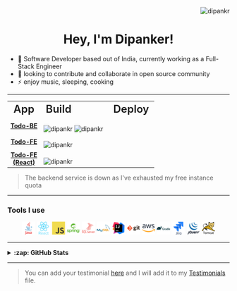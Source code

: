 <p align="right"> 
    <img src="https://komarev.com/ghpvc/?username=dipankr&label=Visitors&color=0fba03&style=flat" alt="dipankr" /> 
</p>
<h1 align="center"> Hey, I'm Dipanker!</h1>

- 🔭 Software Developer based out of India, currently working as a Full-Stack Engineer
- 🌱 looking to contribute and collaborate in open source community
- ⚡  enjoy music, sleeping, cooking


---

<table align="center">
    <tr style="font-weight: 600; font-size: 1.5rem">
        <td align="center">App</td>
        <td>Build</td>
        <td align="center">Deploy</td>
    </tr>
    <tr>
        <td align="center"> <a href="https://github.com/dipankr/todo-BE" style="font-weight: bolder">Todo-BE</a> </td>
        <td style="padding-top: 1rem">
            <img src="https://github.com/dipankr/todo-BE/actions/workflows/maven.yml/badge.svg"  alt="dipankr"/> <img src="https://github.com/dipankr/todo-BE/actions/workflows/postmanCLI.yml/badge.svg"  alt="dipankr"/> <img src="https://img.shields.io/github/repo-size/dipankr/todo-BE" alt=""/>
        </td>
        <td align="center">
            <a href="https://todo-uyt1.onrender.com"> <img src="https://gist.githubusercontent.com/prrashi/8e7e9ead9b56db007f99880afd1aeaf0/raw/74fb246acc82edfe31c1a4ef81165e9f640ae212/globe.svg" width="20"  alt=""></a>
        </td>
    </tr>
    <tr>
        <td align="center"> <a href="https://github.com/dipankr/todo-FE" style="font-weight: bolder">Todo-FE</a> </td>
        <td style="padding-top: 1rem">
            <img src="https://github.com/dipankr/todo-FE/actions/workflows/node.js.yml/badge.svg" alt="dipankr"/> <img src="https://img.shields.io/github/repo-size/dipankr/todo-FE" alt=""/>
        </td>
        <td align="center">
            <a href="https://dipankr.github.io/todo-fe-react/"> <img src="https://gist.githubusercontent.com/prrashi/8e7e9ead9b56db007f99880afd1aeaf0/raw/74fb246acc82edfe31c1a4ef81165e9f640ae212/globe.svg" width="20"  alt=""></a>
        </td>
    </tr>
    <tr> 
        <td align="center"> <a href="https://github.com/dipankr/todo-FE-react" style="font-weight: bolder">Todo-FE <br> (React) </a> </td>
        <td style="padding-top: 1rem">
            <img src="https://github.com/dipankr/todo-fe-react/actions/workflows/nodeci.yml/badge.svg?branch=main" alt="dipankr"/>
            <img src="https://img.shields.io/github/repo-size/dipankr/todo-fe-react" alt=""/>
        </td>
        <td align="center">
            <a href="https://dipankr.github.io/todo-fe-react/"> <img src="https://gist.githubusercontent.com/prrashi/8e7e9ead9b56db007f99880afd1aeaf0/raw/74fb246acc82edfe31c1a4ef81165e9f640ae212/globe.svg" width="20"  alt=""></a>
        </td>
    </tr>
</table>

> The backend service is down as I've exhausted my free instance quota
---

<h3> Tools I use</h3>
<p align="center">
    <code><img height="30" alt="java" src="https://raw.githubusercontent.com/devicons/devicon/master/icons/java/java-original-wordmark.svg"></code>
    <code><img height="30" alt="react" src="https://raw.githubusercontent.com/devicons/devicon/master/icons/react/react-original-wordmark.svg"></code>
    <code><img height="30" alt="javascript" src="https://raw.githubusercontent.com/devicons/devicon/master/icons/javascript/javascript-original.svg"></code>
    <code><img height="30" alt="springboot" src="https://raw.githubusercontent.com/devicons/devicon/master/icons/spring/spring-original-wordmark.svg"></code>
    <code><img height="30" alt="mssqlserver" src="https://raw.githubusercontent.com/devicons/devicon/master/icons/microsoftsqlserver/microsoftsqlserver-plain-wordmark.svg"></code>
    <code><img height="30" alt="mysql" src="https://raw.githubusercontent.com/devicons/devicon/master/icons/mysql/mysql-original-wordmark.svg"></code>
    <code><img height="30" alt="intellij" src="https://raw.githubusercontent.com/devicons/devicon/master/icons/intellij/intellij-original.svg"></code>
    <code><img height="30" alt="git" src="https://raw.githubusercontent.com/devicons/devicon/master/icons/git/git-original-wordmark.svg"></code>
    <code><img height="30" alt="aws" src="https://raw.githubusercontent.com/devicons/devicon/master/icons/amazonwebservices/amazonwebservices-original-wordmark.svg"></code>
    <code><img height="30" alt="gradle" src="https://raw.githubusercontent.com/devicons/devicon/master/icons/gradle/gradle-original-wordmark.svg"></code>
    <code><img height="30" alt="jira" src="https://raw.githubusercontent.com/devicons/devicon/master/icons/jira/jira-original-wordmark.svg"></code>
    <code><img height="30" alt="jquery" src="https://raw.githubusercontent.com/devicons/devicon/master/icons/jquery/jquery-original-wordmark.svg"></code>
    <code><img height="30" alt="tomcat" src="https://raw.githubusercontent.com/devicons/devicon/master/icons/tomcat/tomcat-original-wordmark.svg"></code>
</p>

---
<details>
<summary><b>:zap: GitHub Stats</b></summary>
<p align="center" style="align-content: space-around">
    <img width=50% src="https://github-readme-stats.vercel.app/api?username=dipankr&show_icons=true&theme=dark&hide_border=true&locale=en" alt="dipankr" />
    <img width=38% src="https://github-readme-stats.vercel.app/api/top-langs/?username=dipankr&layout=compact&theme=dark&hide_border=true&locale=en" alt="dipankr"/>
    <img width=50% src="https://github-readme-streak-stats.herokuapp.com/?user=dipankr&theme=dark&hide_border=true&locale=en" alt="dipankr" />
    <img width=39% alt="trophy" src="https://github-profile-trophy.vercel.app/?username=dipankr&theme=discord&row=2&column=4"/>
</p>
</details>

<!--
<details>
<summary><b>Donate</b></summary>
<p align="right">
  <a href="https://t.me/qx_x_x_xp" target="_blank" style="filter: opacity(20%)">
    <img alt="" width="5px" src="https://raw.githubusercontent.com/inferno0230/inferno0230/main/assets/telegram-icon.svg"/>
  </a>
</p>

<div align="right"> 
    <a href="https://paypal.me/dipankerkr/">
        <img src="https://raw.githubusercontent.com/andreostrovsky/donate-with-paypal/master/dark.svg" height="40">
    </a> 
</div>

</details>
-->
---

> You can add your testimonial [here](https://github.com/dipankr/dipankr/discussions/14) and I will add it to my [Testimonials](TESTIMONIALS.md) file.

